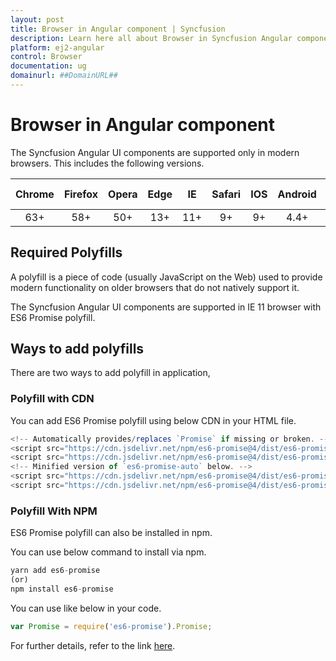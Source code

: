 ```yaml
---
layout: post
title: Browser in Angular component | Syncfusion
description: Learn here all about Browser in Syncfusion Angular component of Syncfusion Essential JS 2 and more.
platform: ej2-angular
control: Browser 
documentation: ug
domainurl: ##DomainURL##
---
```


# Browser in Angular component

The Syncfusion Angular UI components are supported only in modern browsers. This includes the following versions.

|    Chrome    |    Firefox    |    Opera     |    Edge    |    IE      |    Safari    |    IOS    |    Android    |    Windows   Mobile    |
|:--------------:|:---------------:|:--------------:|:------------:|:------------:|:--------------:|:-----------:|:---------------:|:--------------:|
|    63+    |    58+    |    50+    |    13+    |    11+    |    9+    |    9+    |    4.4+    |    IE 11+    |

## Required Polyfills

A polyfill is a piece of code (usually JavaScript on the Web) used to provide modern functionality on older browsers that do not natively support it.

The Syncfusion Angular UI components are supported in IE 11 browser with ES6 Promise polyfill.

## Ways to add polyfills

There are two ways to add polyfill in application,

### Polyfill with CDN

You can add ES6 Promise polyfill using below CDN in your HTML file.

```typescript
<!-- Automatically provides/replaces `Promise` if missing or broken. -->
<script src="https://cdn.jsdelivr.net/npm/es6-promise@4/dist/es6-promise.js"></script>
<script src="https://cdn.jsdelivr.net/npm/es6-promise@4/dist/es6-promise.auto.js"></script>
<!-- Minified version of `es6-promise-auto` below. -->
<script src="https://cdn.jsdelivr.net/npm/es6-promise@4/dist/es6-promise.min.js"></script>
<script src="https://cdn.jsdelivr.net/npm/es6-promise@4/dist/es6-promise.auto.min.js"></script>

```

### Polyfill With NPM

ES6 Promise polyfill can also be installed in npm.

You can use below command to install via npm.

```typescript
yarn add es6-promise
(or)
npm install es6-promise

```

You can use like below in your code.

```typescript
var Promise = require('es6-promise').Promise;

```

For further details, refer to the link [here](https://github.com/stefanpenner/es6-promise).